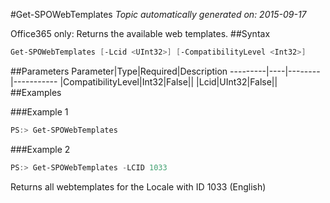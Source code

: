 #Get-SPOWebTemplates
*Topic automatically generated on: 2015-09-17*

Office365 only: Returns the available web templates.
##Syntax
```powershell
Get-SPOWebTemplates [-Lcid <UInt32>] [-CompatibilityLevel <Int32>]
```


##Parameters
Parameter|Type|Required|Description
---------|----|--------|-----------
|CompatibilityLevel|Int32|False||
|Lcid|UInt32|False||
##Examples

###Example 1
```powershell
PS:> Get-SPOWebTemplates
```


###Example 2
```powershell
PS:> Get-SPOWebTemplates -LCID 1033
```
Returns all webtemplates for the Locale with ID 1033 (English)
<!-- Ref: 7AA2565793E8FFC86A5100A24853007B -->